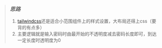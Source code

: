 > ### *思路*
>
> 1. [tailwindcss](https://tailwindcss.com/)还是适合小范围组件上的样式设置，大布局还得上css（要背的有点多）
> 2. 主要逻辑就是输入密码时由最开始的不透明度减去密码长度即可，到达一定长度时透明度为0